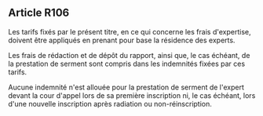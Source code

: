 Article R106
----
Les tarifs fixés par le présent titre, en ce qui concerne les frais d'expertise,
doivent être appliqués en prenant pour base la résidence des experts.

Les frais de rédaction et de dépôt du rapport, ainsi que, le cas échéant, de la
prestation de serment sont compris dans les indemnités fixées par ces tarifs.

Aucune indemnité n'est allouée pour la prestation de serment de l'expert devant
la cour d'appel lors de sa première inscription ni, le cas échéant, lors d'une
nouvelle inscription après radiation ou non-réinscription.
